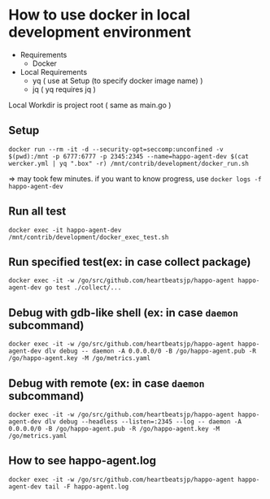 # How to use docker in local development environment

- Requirements
    - Docker
- Local Requirements
    - yq ( use at Setup (to specify docker image name) )
    - jq ( yq requires jq )

Local Workdir is project root ( same as main.go )

## Setup

```
docker run --rm -it -d --security-opt=seccomp:unconfined -v $(pwd):/mnt -p 6777:6777 -p 2345:2345 --name=happo-agent-dev $(cat wercker.yml | yq ".box" -r) /mnt/contrib/development/docker_run.sh
```

=> may took few minutes. if you want to know progress, use `docker logs -f happo-agent-dev`

## Run all test

```
docker exec -it happo-agent-dev /mnt/contrib/development/docker_exec_test.sh
```

## Run specified test(ex: in case collect package)

```
docker exec -it -w /go/src/github.com/heartbeatsjp/happo-agent happo-agent-dev go test ./collect/...
```

## Debug with gdb-like shell (ex: in case `daemon` subcommand)

```
docker exec -it -w /go/src/github.com/heartbeatsjp/happo-agent happo-agent-dev dlv debug -- daemon -A 0.0.0.0/0 -B /go/happo-agent.pub -R /go/happo-agent.key -M /go/metrics.yaml
```


## Debug with remote (ex: in case `daemon` subcommand)

```
docker exec -it -w /go/src/github.com/heartbeatsjp/happo-agent happo-agent-dev dlv debug --headless --listen=:2345 --log -- daemon -A 0.0.0.0/0 -B /go/happo-agent.pub -R /go/happo-agent.key -M /go/metrics.yaml
```

## How to see happo-agent.log

```
docker exec -it -w /go/src/github.com/heartbeatsjp/happo-agent happo-agent-dev tail -F happo-agent.log
```

